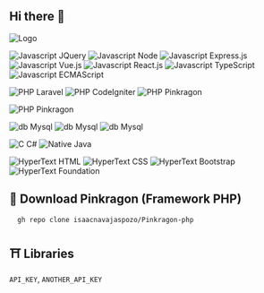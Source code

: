 ## Hi there 👋

<!--
**isaacnavajaspozo/isaacnavajaspozo** is a ✨ _special_ ✨ repository because its `README.md` (this file) appears on your GitHub profile.

Here are some ideas to get you started:

- 🔭 I’m currently working on ...
- 🌱 I’m currently learning ...
- 👯 I’m looking to collaborate on ...
- 🤔 I’m looking for help with ...
- 💬 Ask me about ...
- 📫 How to reach me: ...
- 😄 Pronouns: ...
- ⚡ Fun fact: ...
-->

![Logo](https://isaacnavajaspozo.github.io/isaacnavajaspozo/logo-INP.png)

![Javascript JQuery](https://img.shields.io/badge/JavaScript-JQuery-yellow)
![Javascript Node](https://img.shields.io/badge/JavaScript-Node-yellow)
![Javascript Express.js](https://img.shields.io/badge/JavaScript-Express.js-yellow)
![Javascript Vue.js](https://img.shields.io/badge/JavaScript-Vue.js-yellow)
![Javascript React.js](https://img.shields.io/badge/JavaScript-React.js-yellow)
![Javascript TypeScript](https://img.shields.io/badge/JavaScript-TypeScript-yellow)
![Javascript ECMAScript](https://img.shields.io/badge/JavaScript-ECMAScript-yellow)

![PHP Laravel](https://img.shields.io/badge/PHP-Laravel-blue)
![PHP CodeIgniter](https://img.shields.io/badge/PHP-CodeIgniter-blue)
![PHP Pinkragon](https://img.shields.io/badge/PHP-TypeScript-blue)

![PHP Pinkragon](https://img.shields.io/badge/PHP-Pinkragon-pink)

![db Mysql](https://img.shields.io/badge/db-Mysql-green)
![db Mysql](https://img.shields.io/badge/db-SQL-green)
![db Mysql](https://img.shields.io/badge/db-MongoDB-green)

![C C#](https://img.shields.io/badge/Native-C-red)
![Native Java](https://img.shields.io/badge/Native-Java-red)

![HyperText HTML](https://img.shields.io/badge/HyperText-HTML-orange)
![HyperText CSS](https://img.shields.io/badge/HyperText-CSS-orange)
![HyperText Bootstrap](https://img.shields.io/badge/HyperText-Bootstrap-orange)
![HyperText Foundation](https://img.shields.io/badge/HyperText-Foundation-orange)


## 👺 Download Pinkragon (Framework PHP)
```bash
  gh repo clone isaacnavajaspozo/Pinkragon-php

```


## ⛩️ Libraries
`API_KEY`, `ANOTHER_API_KEY`
